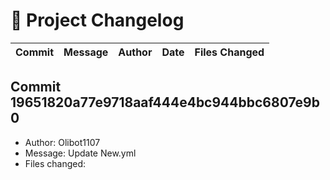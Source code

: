 # 📜 Project Changelog

| Commit | Message | Author | Date | Files Changed |
|--------|---------|--------|------|---------------|

## Commit 19651820a77e9718aaf444e4bc944bbc6807e9b0
- Author: Olibot1107
- Message: Update New.yml
- Files changed: 
